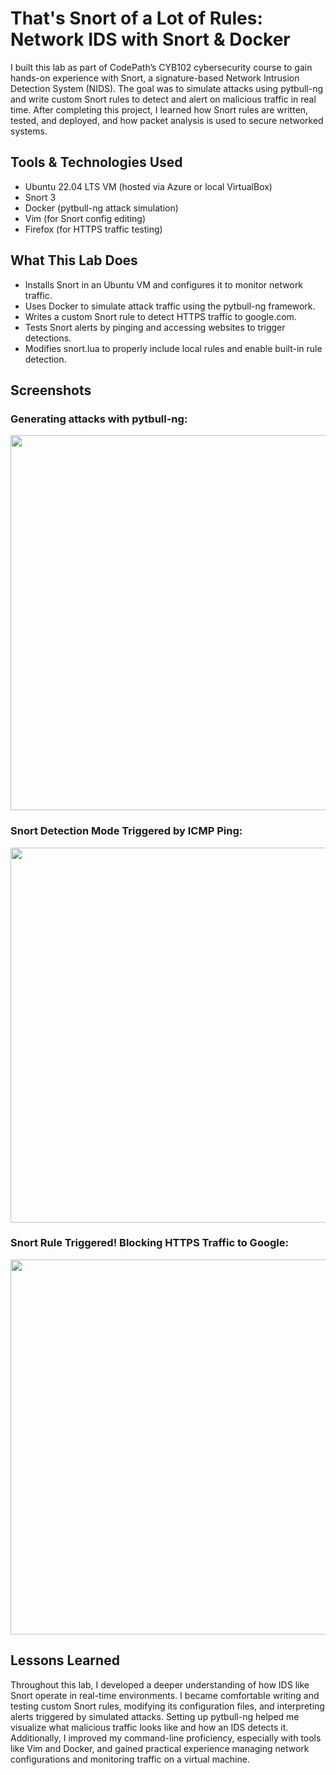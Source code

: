 # That's Snort of a Lot of Rules: Network IDS with Snort & Docker
I built this lab as part of CodePath’s CYB102 cybersecurity course to gain hands-on experience with Snort, a signature-based Network Intrusion Detection System (NIDS). The goal was to simulate attacks using pytbull-ng and write custom Snort rules to detect and alert on malicious traffic in real time. After completing this project, I learned how Snort rules are written, tested, and deployed, and how packet analysis is used to secure networked systems.

## Tools & Technologies Used
- Ubuntu 22.04 LTS VM (hosted via Azure or local VirtualBox)
- Snort 3
- Docker (pytbull-ng attack simulation)
- Vim (for Snort config editing)
- Firefox (for HTTPS traffic testing)

## What This Lab Does
- Installs Snort in an Ubuntu VM and configures it to monitor network traffic.
- Uses Docker to simulate attack traffic using the pytbull-ng framework.
- Writes a custom Snort rule to detect HTTPS traffic to google.com.
- Tests Snort alerts by pinging and accessing websites to trigger detections.
- Modifies snort.lua to properly include local rules and enable built-in rule detection.

## Screenshots
### Generating attacks with pytbull-ng:
<img src="https://github.com/user-attachments/assets/63ea800b-7715-49a8-9f84-1729ab283244" width="600"/>

###  Snort Detection Mode Triggered by ICMP Ping:
<img src="https://github.com/user-attachments/assets/0e98b4fc-4ecf-45b9-9d16-eea6089fc92c" width="600"/>

### Snort Rule Triggered! Blocking HTTPS Traffic to Google:
<img src="https://github.com/user-attachments/assets/8b4c56bc-5f44-421c-b3f4-298622008f84" width="600"/>


## Lessons Learned
Throughout this lab, I developed a deeper understanding of how IDS like Snort operate in real-time environments. I became comfortable writing and testing custom Snort rules, modifying its configuration files, and interpreting alerts triggered by simulated attacks. Setting up pytbull-ng helped me visualize what malicious traffic looks like and how an IDS detects it. Additionally, I improved my command-line proficiency, especially with tools like Vim and Docker, and gained practical experience managing network configurations and monitoring traffic on a virtual machine.
